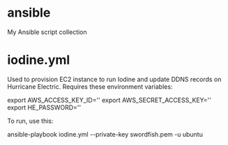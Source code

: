 # ansible
My Ansible script collection

# iodine.yml
Used to provision EC2 instance to run Iodine and update DDNS records on Hurricane Electric. Requires these environment variables:

export AWS_ACCESS_KEY_ID=''
export AWS_SECRET_ACCESS_KEY=''
export HE_PASSWORD=''

To run, use this:

ansible-playbook iodine.yml --private-key swordfish.pem -u ubuntu
